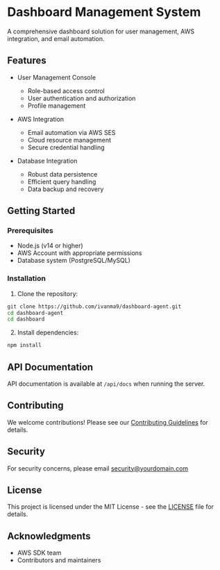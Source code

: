 # Dashboard Management System

A comprehensive dashboard solution for user management, AWS integration, and email automation.

## Features

- User Management Console
  - Role-based access control
  - User authentication and authorization
  - Profile management

- AWS Integration
  - Email automation via AWS SES
  - Cloud resource management
  - Secure credential handling

- Database Integration
  - Robust data persistence
  - Efficient query handling
  - Data backup and recovery

## Getting Started

### Prerequisites

- Node.js (v14 or higher)
- AWS Account with appropriate permissions
- Database system (PostgreSQL/MySQL)

### Installation

1. Clone the repository:

```bash
git clone https://github.com/ivanma9/dashboard-agent.git
cd dashboard-agent
cd dashboard
```

2. Install dependencies:

```bash
npm install
```

## API Documentation

API documentation is available at `/api/docs` when running the server.

## Contributing

We welcome contributions! Please see our [Contributing Guidelines](CONTRIBUTING.md) for details.

## Security

For security concerns, please email security@yourdomain.com

## License

This project is licensed under the MIT License - see the [LICENSE](LICENSE) file for details.

## Acknowledgments

- AWS SDK team
- Contributors and maintainers
